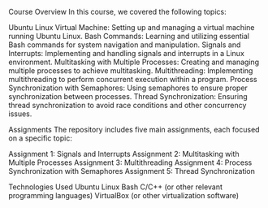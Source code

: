 Course Overview
In this course, we covered the following topics:

Ubuntu Linux Virtual Machine: Setting up and managing a virtual machine running Ubuntu Linux.
Bash Commands: Learning and utilizing essential Bash commands for system navigation and manipulation.
Signals and Interrupts: Implementing and handling signals and interrupts in a Linux environment.
Multitasking with Multiple Processes: Creating and managing multiple processes to achieve multitasking.
Multithreading: Implementing multithreading to perform concurrent execution within a program.
Process Synchronization with Semaphores: Using semaphores to ensure proper synchronization between processes.
Thread Synchronization: Ensuring thread synchronization to avoid race conditions and other concurrency issues.


Assignments
The repository includes five main assignments, each focused on a specific topic:

Assignment 1: Signals and Interrupts
Assignment 2: Multitasking with Multiple Processes
Assignment 3: Multithreading
Assignment 4: Process Synchronization with Semaphores
Assignment 5: Thread Synchronization


Technologies Used
Ubuntu Linux
Bash
C/C++ (or other relevant programming languages)
VirtualBox (or other virtualization software)
